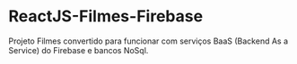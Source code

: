 # ReactJS-Filmes-Firebase
Projeto Filmes convertido para funcionar com serviços BaaS (Backend As a Service) do Firebase e bancos NoSql.
